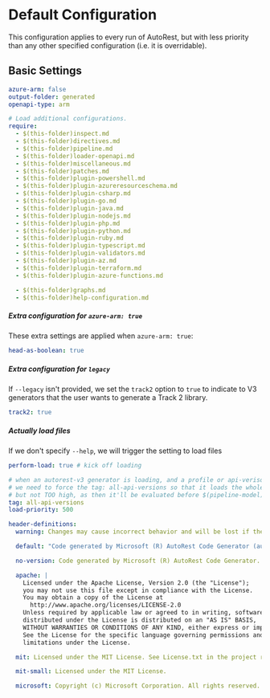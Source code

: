# Default Configuration

This configuration applies to every run of AutoRest, but with less priority than any other specified configuration (i.e. it is overridable).

## Basic Settings

```yaml
azure-arm: false
output-folder: generated
openapi-type: arm

# Load additional configurations.
require:
  - $(this-folder)inspect.md
  - $(this-folder)directives.md
  - $(this-folder)pipeline.md
  - $(this-folder)loader-openapi.md
  - $(this-folder)miscellaneous.md
  - $(this-folder)patches.md
  - $(this-folder)plugin-powershell.md
  - $(this-folder)plugin-azureresourceschema.md
  - $(this-folder)plugin-csharp.md
  - $(this-folder)plugin-go.md
  - $(this-folder)plugin-java.md
  - $(this-folder)plugin-nodejs.md
  - $(this-folder)plugin-php.md
  - $(this-folder)plugin-python.md
  - $(this-folder)plugin-ruby.md
  - $(this-folder)plugin-typescript.md
  - $(this-folder)plugin-validators.md
  - $(this-folder)plugin-az.md
  - $(this-folder)plugin-terraform.md
  - $(this-folder)plugin-azure-functions.md

  - $(this-folder)graphs.md
  - $(this-folder)help-configuration.md
```

##### Extra configuration for `azure-arm: true`

These extra settings are applied when `azure-arm: true`:

```yaml $(azure-arm)
head-as-boolean: true
```

##### Extra configuration for `legacy `

If `--legacy` isn't provided, we set the `track2` option to `true` to indicate
to V3 generators that the user wants to generate a Track 2 library.

```yaml !$(legacy)
track2: true
```

##### Actually load files

If we don't specify `--help`, we will trigger the setting to load files

```yaml !$(help)
perform-load: true # kick off loading
```

```yaml enableAllVersionsMode()
# when an autorest-v3 generator is loading, and a profile or api-verison is specified,
# we need to force the tag: all-api-versions so that it loads the whole api set.
# but not TOO high, as then it'll be evaluated before $(pipeline-model)
tag: all-api-versions
load-priority: 500
```

```yaml
header-definitions:
  warning: Changes may cause incorrect behavior and will be lost if the code is regenerated.

  default: "Code generated by Microsoft (R) AutoRest Code Generator (autorest: {core}, generator: {generator})"

  no-version: Code generated by Microsoft (R) AutoRest Code Generator.

  apache: |
    Licensed under the Apache License, Version 2.0 (the "License");
    you may not use this file except in compliance with the License.
    You may obtain a copy of the License at
      http://www.apache.org/licenses/LICENSE-2.0
    Unless required by applicable law or agreed to in writing, software
    distributed under the License is distributed on an "AS IS" BASIS,
    WITHOUT WARRANTIES OR CONDITIONS OF ANY KIND, either express or implied.
    See the License for the specific language governing permissions and
    limitations under the License.

  mit: Licensed under the MIT License. See License.txt in the project root for license information.

  mit-small: Licensed under the MIT License.

  microsoft: Copyright (c) Microsoft Corporation. All rights reserved.
```
